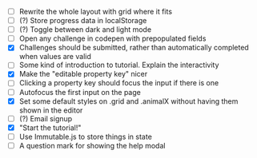 * [ ] Rewrite the whole layout with grid where it fits
* [ ] (?) Store progress data in localStorage
* [ ] (?) Toggle between dark and light mode
* [ ] Open any challenge in codepen with prepopulated fields
* [x] Challenges should be submitted, rather than automatically completed when values are valid
* [ ] Some kind of introduction to tutorial. Explain the interactivity
* [x] Make the "editable property key" nicer
* [ ] Clicking a property key should focus the input if there is one
* [ ] Autofocus the first input on the page
* [x] Set some default styles on .grid and .animalX without having them shown in the editor
* [ ] (?) Email signup
* [x] "Start the tutorial!"
* [ ] Use Immutable.js to store things in state
* [ ] A question mark for showing the help modal
